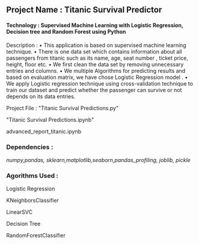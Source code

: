 ## Project Name : Titanic Survival Predictor 

#### Technology : Supervised Machine Learning with Logistic Regression, Decision tree and Random Forest using Python 

Description : 
• This application is based on supervised machine learning technique. 
•  There is one data set which contains information about all passengers from titanic such as its name, age, seat number , ticket price, height, floor etc.
• We first clean the data set by removing unnecessary entries and columns. 
• We multiple Algorithms for predicting results and based on evaluation matrix, we have chose Logistic Regression model . 
•  We apply Logistic regression technique  using cross-validation technique to train our dataset and predict whether the passenger can survive or not depends on its data entries. 

Project File : 
"Titanic Survival Predictions.py"

"Titanic Survival Predictions.ipynb"

advanced_report_titanic.ipynb


### Dependencies :
*numpy,pandas, sklearn,matplotlib,seaborn,pandas_profiling, joblib, pickle*

### Agorithms Used :
Logistic Regression

KNeighborsClassifier

LinearSVC

Decision Tree

RandomForestClassifier
